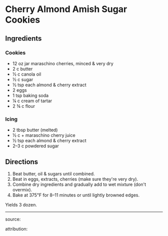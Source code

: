 # Cherry Almond Amish Sugar Cookies

## Ingredients

### Cookies

- 12 oz jar maraschino cherries, minced & very dry
- 2 c butter
- ½ c canola oil
- ½ c sugar
- ½ tsp each almond & cherry extract
- 2 eggs
- 1 tsp baking soda
- ¼ c cream of tartar
- 2 ¾ c flour

### Icing

- 2 tbsp butter (melted)
- ½ c + maraschino cherry juice
- ½ tsp each almond & cherry extract
- 2–3 c powdered sugar

## Directions

1. Beat butter, oil & sugars until combined.
2. Beat in eggs, extracts, cherries (make sure they're very dry).
3. Combine dry ingredients and gradually add to wet mixture (don't overmix).
4. Bake at 375℉ for 8–11 minutes or until lightly browned edges.

Yields 3 dozen.

---

source: 

attribution: 
